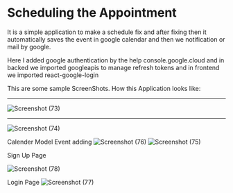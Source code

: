# Scheduling the Appointment
It is a simple application to make a schedule fix and after fixing then it automatically saves the event in google calendar and then we notification or mail by google.

Here I added google authentication by the help console.google.cloud
and in backed we imported googleapis to manage refresh tokens and
in frontend we imported react-google-login

This are some sample ScreenShots.
How this Application looks like:

____________________________________________________________________________________________________________________________________________________________________________
![Screenshot (73)](https://github.com/Rakeshreddysr2401/calender/assets/102222142/99ff4a97-117d-4b1f-a07d-0c719c6fea58)
_____________________________________________________________________________________________________________________________________________________________________________
![Screenshot (74)](https://github.com/Rakeshreddysr2401/calender/assets/102222142/49cec381-e88b-4b41-9a5a-55bdd401b27a)


Calender Model Event adding
![Screenshot (76)](https://github.com/Rakeshreddysr2401/calender/assets/102222142/c87ab2ac-d6bc-4fa5-a031-eb8ef2d665fd)
![Screenshot (75)](https://github.com/Rakeshreddysr2401/calender/assets/102222142/9cfe5642-3284-41a7-a416-6da1e63e5663)

Sign Up Page

![Screenshot (78)](https://github.com/Rakeshreddysr2401/calender/assets/102222142/89950d3f-311f-439a-8d90-451d245f66f5)

Login Page
![Screenshot (77)](https://github.com/Rakeshreddysr2401/calender/assets/102222142/969a6689-2140-40b8-8821-c207336db3e1)
